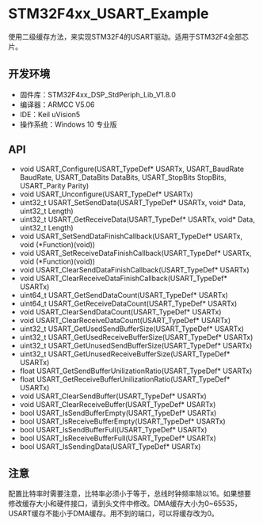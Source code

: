 # STM32F4xx_USART_Example

使用二级缓存方法，来实现STM32F4的USART驱动。适用于STM32F4全部芯片。

## 开发环境

* 固件库：STM32F4xx_DSP_StdPeriph_Lib_V1.8.0
* 编译器：ARMCC V5.06
* IDE：Keil uVision5
* 操作系统：Windows 10 专业版

## API

* void USART_Configure(USART_TypeDef* USARTx, USART_BaudRate BaudRate, USART_DataBits DataBits, USART_StopBits StopBits, USART_Parity Parity)
* void USART_Unconfigure(USART_TypeDef* USARTx)
* uint32_t USART_SetSendData(USART_TypeDef* USARTx, void* Data, uint32_t Length)
* uint32_t USART_GetReceiveData(USART_TypeDef* USARTx, void* Data, uint32_t Length)
* void USART_SetSendDataFinishCallback(USART_TypeDef* USARTx, void (*Function)(void))
* void USART_SetReceiveDataFinishCallback(USART_TypeDef* USARTx, void (*Function)(void))
* void USART_ClearSendDataFinishCallback(USART_TypeDef* USARTx)
* void USART_ClearReceiveDataFinishCallback(USART_TypeDef* USARTx)
* uint64_t USART_GetSendDataCount(USART_TypeDef* USARTx)
* uint64_t USART_GetReceiveDataCount(USART_TypeDef* USARTx)
* void USART_ClearSendDataCount(USART_TypeDef* USARTx)
* void USART_ClearReceiveDataCount(USART_TypeDef* USARTx)
* uint32_t USART_GetUsedSendBufferSize(USART_TypeDef* USARTx)
* uint32_t USART_GetUsedReceiveBufferSize(USART_TypeDef* USARTx)
* uint32_t USART_GetUnusedSendBufferSize(USART_TypeDef* USARTx)
* uint32_t USART_GetUnusedReceiveBufferSize(USART_TypeDef* USARTx)
* float USART_GetSendBufferUnilizationRatio(USART_TypeDef* USARTx)
* float USART_GetReceiveBufferUnilizationRatio(USART_TypeDef* USARTx)
* void USART_ClearSendBuffer(USART_TypeDef* USARTx)
* void USART_ClearReceiveBuffer(USART_TypeDef* USARTx)
* bool USART_IsSendBufferEmpty(USART_TypeDef* USARTx)
* bool USART_IsReceiveBufferEmpty(USART_TypeDef* USARTx)
* bool USART_IsSendBufferFull(USART_TypeDef* USARTx)
* bool USART_IsReceiveBufferFull(USART_TypeDef* USARTx)
* bool USART_IsSendingData(USART_TypeDef* USARTx)

## 注意

配置比特率时需要注意，比特率必须小于等于，总线时钟频率除以16。如果想要修改缓存大小和硬件接口，请到头文件中修改。DMA缓存大小为0~65535，USART缓存不能小于DMA缓存。用不到的端口，可以将缓存改为0。
